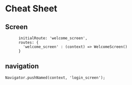 # Cheat Sheet

## Screen

```
      initialRoute: 'welcome_screen',
      routes: {
        'welcome_screen' : (context) => WelcomeScreen()
      }
```

## navigation

`Navigator.pushNamed(context, 'login_screen');`
